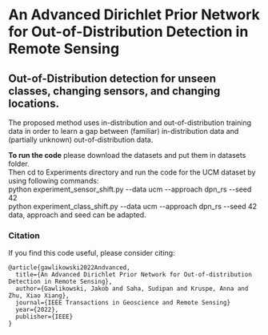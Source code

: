# An Advanced Dirichlet Prior Network for Out-of-Distribution Detection in Remote Sensing

## Out-of-Distribution detection for unseen classes, changing sensors, and changing locations.

The proposed method uses in-distribution and out-of-distribution training data in order to learn a gap between (familiar) in-distribution data and (partially unknown) out-of-distribution data. 



**To run the code** please download the datasets and put them in datasets folder.<br/>
Then cd to Experiments directory and run the code for the UCM dataset by using following commands:  <br/>
python experiment_sensor_shift.py --data ucm --approach dpn_rs --seed 42 <br/>
python experiment_class_shift.py --data ucm --approach dpn_rs --seed 42 <br/>
data, approach and seed can be adapted. 

### Citation
If you find this code useful, please consider citing:
```[bibtex]
@article{gawlikowski2022Andvanced,
  title={An Advanced Dirichlet Prior Network for Out-of-distribution Detection in Remote Sensing},
  author={Gawlikowski, Jakob and Saha, Sudipan and Kruspe, Anna and Zhu, Xiao Xiang},
  journal={IEEE Transactions in Geoscience and Remote Sensing}
  year={2022},
  publisher={IEEE}
}
```
